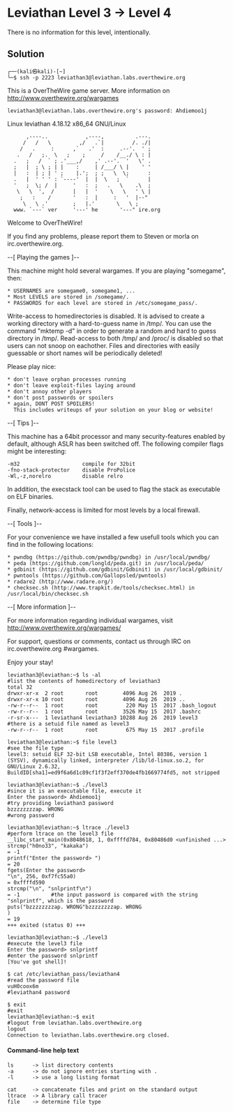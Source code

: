 # Leviathan Level 3 → Level 4
There is no information for this level, intentionally.

## Solution
```                                                                                 
┌──(kali㉿kali)-[~]
└─$ ssh -p 2223 leviathan3@leviathan.labs.overthewire.org
```
This is a OverTheWire game server. More information on http://www.overthewire.org/wargames
```
leviathan3@leviathan.labs.overthewire.org's password: Ahdiemoo1j
```
Linux leviathan 4.18.12 x86_64 GNU/Linux
```               
      ,----..            ,----,          .---. 
     /   /   \         ,/   .`|         /. ./|
    /   .     :      ,`   .'  :     .--'.  ' ;
   .   /   ;.  \   ;    ;     /    /__./ \ : |
  .   ;   /  ` ; .'___,/    ,' .--'.  '   \' .
  ;   |  ; \ ; | |    :     | /___/ \ |    ' ' 
  |   :  | ; | ' ;    |.';  ; ;   \  \;      : 
  .   |  ' ' ' : `----'  |  |  \   ;  `      |
  '   ;  \; /  |     '   :  ;   .   \    .\  ; 
   \   \  ',  /      |   |  '    \   \   ' \ |
    ;   :    /       '   :  |     :   '  |--"  
     \   \ .'        ;   |.'       \   \ ;     
  www. `---` ver     '---' he       '---" ire.org     
 ```              
              
Welcome to OverTheWire!

If you find any problems, please report them to Steven or morla on
irc.overthewire.org.

--[ Playing the games ]--

  This machine might hold several wargames. 
  If you are playing "somegame", then:

    * USERNAMES are somegame0, somegame1, ...
    * Most LEVELS are stored in /somegame/.
    * PASSWORDS for each level are stored in /etc/somegame_pass/.

  Write-access to homedirectories is disabled. It is advised to create a
  working directory with a hard-to-guess name in /tmp/.  You can use the
  command "mktemp -d" in order to generate a random and hard to guess
  directory in /tmp/.  Read-access to both /tmp/ and /proc/ is disabled
  so that users can not snoop on eachother. Files and directories with 
  easily guessable or short names will be periodically deleted!

  Please play nice:
      
    * don't leave orphan processes running
    * don't leave exploit-files laying around
    * don't annoy other players
    * don't post passwords or spoilers
    * again, DONT POST SPOILERS! 
      This includes writeups of your solution on your blog or website!

--[ Tips ]--

  This machine has a 64bit processor and many security-features enabled
  by default, although ASLR has been switched off.  The following
  compiler flags might be interesting:

    -m32                    compile for 32bit
    -fno-stack-protector    disable ProPolice
    -Wl,-z,norelro          disable relro 

  In addition, the execstack tool can be used to flag the stack as
  executable on ELF binaries.

  Finally, network-access is limited for most levels by a local
  firewall.

--[ Tools ]--

 For your convenience we have installed a few usefull tools which you can find
 in the following locations:

    * pwndbg (https://github.com/pwndbg/pwndbg) in /usr/local/pwndbg/
    * peda (https://github.com/longld/peda.git) in /usr/local/peda/
    * gdbinit (https://github.com/gdbinit/Gdbinit) in /usr/local/gdbinit/
    * pwntools (https://github.com/Gallopsled/pwntools)
    * radare2 (http://www.radare.org/)
    * checksec.sh (http://www.trapkit.de/tools/checksec.html) in /usr/local/bin/checksec.sh

--[ More information ]--

  For more information regarding individual wargames, visit
  http://www.overthewire.org/wargames/

  For support, questions or comments, contact us through IRC on
  irc.overthewire.org #wargames.

  Enjoy your stay!
```
leviathan3@leviathan:~$ ls -al                                        #list the contents of homedirectory of leviathan3
total 32
drwxr-xr-x  2 root       root        4096 Aug 26  2019 .
drwxr-xr-x 10 root       root        4096 Aug 26  2019 ..
-rw-r--r--  1 root       root         220 May 15  2017 .bash_logout
-rw-r--r--  1 root       root        3526 May 15  2017 .bashrc
-r-sr-x---  1 leviathan4 leviathan3 10288 Aug 26  2019 level3         #there is a setuid file named as level3
-rw-r--r--  1 root       root         675 May 15  2017 .profile

leviathan3@leviathan:~$ file level3                                   #see the file type
level3: setuid ELF 32-bit LSB executable, Intel 80386, version 1 (SYSV), dynamically linked, interpreter /lib/ld-linux.so.2, for GNU/Linux 2.6.32, BuildID[sha1]=ed9f6a6d1c89cf1f3f2eff370de4fb1669774fd5, not stripped

leviathan3@leviathan:~$ ./level3                                      #since it is an executable file, execute it
Enter the password> Ahdiemoo1j                                        #try providing leviathan3 password
bzzzzzzzzap. WRONG                                                    #wrong password

leviathan3@leviathan:~$ ltrace ./level3                               #perform ltrace on the level3 file
__libc_start_main(0x8048618, 1, 0xffffd784, 0x80486d0 <unfinished ...>
strcmp("h0no33", "kakaka")                                                                             = -1
printf("Enter the password> ")                                                                         = 20
fgets(Enter the password> 
"\n", 256, 0xf7fc55a0)                                                                           = 0xffffd590
strcmp("\n", "snlprintf\n")                                                                            = -1          #the input password is compared with the string "snlprintf", which is the password
puts("bzzzzzzzzap. WRONG"bzzzzzzzzap. WRONG
)                                                                             = 19
+++ exited (status 0) +++

leviathan3@leviathan:~$ ./level3                                        #execute the level3 file
Enter the password> snlprintf                                           #enter the password snlprintf
[You've got shell]!

$ cat /etc/leviathan_pass/leviathan4                                    #read the password file
vuH0coox6m                                                              #leviathan4 password

$ exit                                                                  #exit
leviathan3@leviathan:~$ exit                                            #logout from leviathan.labs.overthewire.org
logout
Connection to leviathan.labs.overthewire.org closed.
```
#### Command-line help text
```
ls      -> list directory contents
-a      -> do not ignore entries starting with .
-l      -> use a long listing format

cat     -> concatenate files and print on the standard output
ltrace  -> A library call tracer
file    -> determine file type
```

